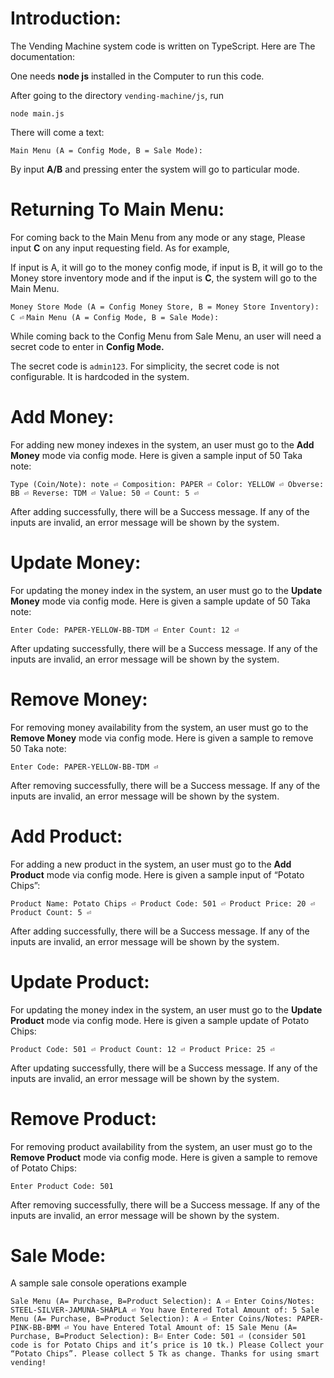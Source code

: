 # Introduction:
The Vending Machine system code is written on TypeScript. Here are The documentation:

One needs **node js** installed in the Computer to run this code.

After going to the directory `vending-machine/js`, run 

`node main.js`

There will come a text:

``Main Menu (A = Config Mode, B = Sale Mode):``

By input **A/B** and pressing enter the system will go to particular mode.

# Returning To Main Menu:
For coming back to the Main Menu from any mode or any stage, Please input **C** on any input requesting field. As for example,

If input is A, it will go to the money config mode, if input is B, it will go to the Money store inventory mode and if the input is **C**, the system will go to the Main Menu.

`Money Store Mode (A = Config Money Store, B = Money Store Inventory): C ⏎`
`Main Menu (A = Config Mode, B = Sale Mode):`

While coming back to the Config Menu from Sale Menu, an user will need a secret code to enter in **Config Mode.**

The secret code is `admin123`. For simplicity, the secret code is not configurable. It is hardcoded in the system. 

# Add Money:
For adding new money indexes in the system, an user must go to the **Add Money** mode via config mode. Here is given a sample input of 50 Taka note:

`Type (Coin/Note): note ⏎
Composition: PAPER ⏎
Color: YELLOW ⏎
Obverse: BB ⏎
Reverse: TDM ⏎
Value: 50 ⏎
Count: 5 ⏎`


After adding successfully, there will be a Success message.
If any of the inputs are invalid, an error message will be shown by the system.


# Update Money:
For updating the money index in the system, an user must go to the **Update Money** mode via config mode. Here is given a sample update of 50 Taka note:

`
Enter Code: PAPER-YELLOW-BB-TDM ⏎
Enter Count: 12 ⏎
`

After updating successfully, there will be a Success message.
If any of the inputs are invalid, an error message will be shown by the system.

# Remove Money:
For removing money availability from the system, an user must go to the **Remove Money** mode via config mode. Here is given a sample to remove 50 Taka note:

`Enter Code: PAPER-YELLOW-BB-TDM ⏎`

After removing successfully, there will be a Success message.
If any of the inputs are invalid, an error message will be shown by the system.

# Add Product:
For adding a new product in the system, an user must go to the **Add Product** mode via config mode. Here is given a sample input of “Potato Chips”:

`
Product Name: Potato Chips ⏎
Product Code: 501 ⏎
Product Price: 20 ⏎
Product Count: 5 ⏎
`

After adding successfully, there will be a Success message.
If any of the inputs are invalid, an error message will be shown by the system.

# Update Product:
For updating the money index in the system, an user must go to the **Update Product** mode via config mode. Here is given a sample update of Potato Chips:

`
Product Code: 501 ⏎
Product Count: 12 ⏎
Product Price: 25 ⏎
`

After updating successfully, there will be a Success message.
If any of the inputs are invalid, an error message will be shown by the system.


# Remove Product:
For removing product availability from the system, an user must go to the **Remove Product** mode via config mode. Here is given a sample to remove of Potato Chips:

`Enter Product Code: 501`

After removing successfully, there will be a Success message.
If any of the inputs are invalid, an error message will be shown by the system.

# Sale Mode:

A sample sale console operations example

`
Sale Menu (A= Purchase, B=Product Selection): A ⏎
Enter Coins/Notes: STEEL-SILVER-JAMUNA-SHAPLA ⏎
You have Entered Total Amount of: 5
Sale Menu (A= Purchase, B=Product Selection): A ⏎
Enter Coins/Notes: PAPER-PINK-BB-BMM ⏎
You have Entered Total Amount of: 15
Sale Menu (A= Purchase, B=Product Selection): B⏎
Enter Code: 501 ⏎ (consider 501 code is for Potato Chips and it’s price is 10 tk.)
Please Collect your “Potato Chips”.
Please collect 5 Tk as change.
Thanks for using smart vending!
`
